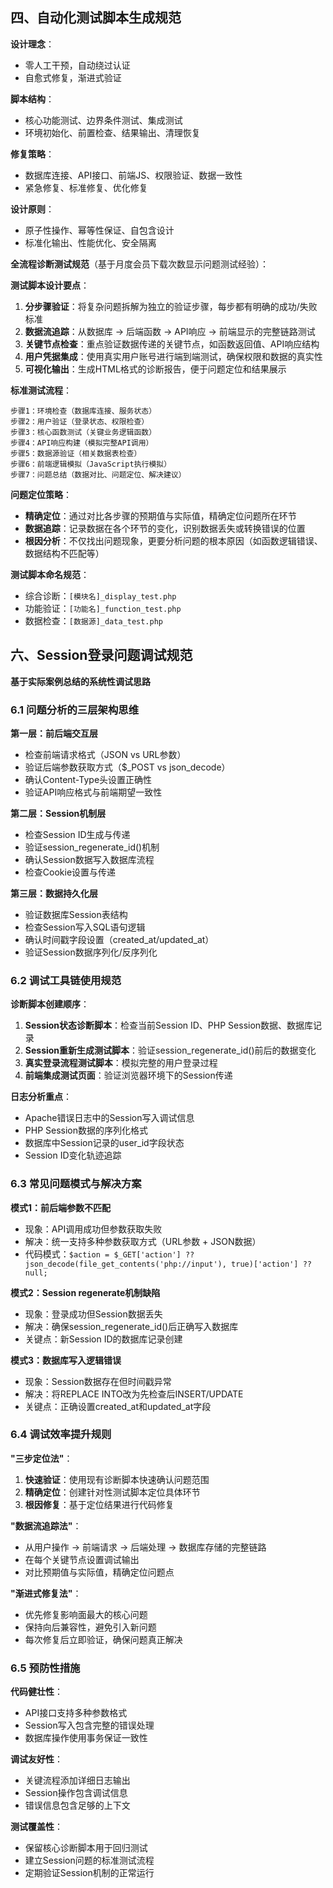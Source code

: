 ## 四、自动化测试脚本生成规范

**设计理念**：
- 零人工干预，自动绕过认证
- 自愈式修复，渐进式验证

**脚本结构**：
- 核心功能测试、边界条件测试、集成测试
- 环境初始化、前置检查、结果输出、清理恢复

**修复策略**：
- 数据库连接、API接口、前端JS、权限验证、数据一致性
- 紧急修复、标准修复、优化修复

**设计原则**：
- 原子性操作、幂等性保证、自包含设计
- 标准化输出、性能优化、安全隔离

**全流程诊断测试规范**（基于月度会员下载次数显示问题测试经验）：

**测试脚本设计要点**：
1. **分步骤验证**：将复杂问题拆解为独立的验证步骤，每步都有明确的成功/失败标准
2. **数据流追踪**：从数据库 → 后端函数 → API响应 → 前端显示的完整链路测试
3. **关键节点检查**：重点验证数据传递的关键节点，如函数返回值、API响应结构
4. **用户凭据集成**：使用真实用户账号进行端到端测试，确保权限和数据的真实性
5. **可视化输出**：生成HTML格式的诊断报告，便于问题定位和结果展示

**标准测试流程**：
```
步骤1：环境检查（数据库连接、服务状态）
步骤2：用户验证（登录状态、权限检查）
步骤3：核心函数测试（关键业务逻辑函数）
步骤4：API响应构建（模拟完整API调用）
步骤5：数据源验证（相关数据表检查）
步骤6：前端逻辑模拟（JavaScript执行模拟）
步骤7：问题总结（数据对比、问题定位、解决建议）
```

**问题定位策略**：
- **精确定位**：通过对比各步骤的预期值与实际值，精确定位问题所在环节
- **数据追踪**：记录数据在各个环节的变化，识别数据丢失或转换错误的位置
- **根因分析**：不仅找出问题现象，更要分析问题的根本原因（如函数逻辑错误、数据结构不匹配等）

**测试脚本命名规范**：
- 综合诊断：`[模块名]_display_test.php`
- 功能验证：`[功能名]_function_test.php`
- 数据检查：`[数据源]_data_test.php`


## 六、Session登录问题调试规范

**基于实际案例总结的系统性调试思路**

### 6.1 问题分析的三层架构思维

**第一层：前后端交互层**
- 检查前端请求格式（JSON vs URL参数）
- 验证后端参数获取方式（$_POST vs json_decode）
- 确认Content-Type头设置正确性
- 验证API响应格式与前端期望一致性

**第二层：Session机制层**
- 检查Session ID生成与传递
- 验证session_regenerate_id()机制
- 确认Session数据写入数据库流程
- 检查Cookie设置与传递

**第三层：数据持久化层**
- 验证数据库Session表结构
- 检查Session写入SQL语句逻辑
- 确认时间戳字段设置（created_at/updated_at）
- 验证Session数据序列化/反序列化

### 6.2 调试工具链使用规范

**诊断脚本创建顺序**：
1. **Session状态诊断脚本**：检查当前Session ID、PHP Session数据、数据库记录
2. **Session重新生成测试脚本**：验证session_regenerate_id()前后的数据变化
3. **真实登录流程测试脚本**：模拟完整的用户登录过程
4. **前端集成测试页面**：验证浏览器环境下的Session传递

**日志分析重点**：
- Apache错误日志中的Session写入调试信息
- PHP Session数据的序列化格式
- 数据库中Session记录的user_id字段状态
- Session ID变化轨迹追踪

### 6.3 常见问题模式与解决方案

**模式1：前后端参数不匹配**
- 现象：API调用成功但参数获取失败
- 解决：统一支持多种参数获取方式（URL参数 + JSON数据）
- 代码模式：`$action = $_GET['action'] ?? json_decode(file_get_contents('php://input'), true)['action'] ?? null;`

**模式2：Session regenerate机制缺陷**
- 现象：登录成功但Session数据丢失
- 解决：确保session_regenerate_id()后正确写入数据库
- 关键点：新Session ID的数据库记录创建

**模式3：数据库写入逻辑错误**
- 现象：Session数据存在但时间戳异常
- 解决：将REPLACE INTO改为先检查后INSERT/UPDATE
- 关键点：正确设置created_at和updated_at字段

### 6.4 调试效率提升规则

**"三步定位法"**：
1. **快速验证**：使用现有诊断脚本快速确认问题范围
2. **精确定位**：创建针对性测试脚本定位具体环节
3. **根因修复**：基于定位结果进行代码修复

**"数据流追踪法"**：
- 从用户操作 → 前端请求 → 后端处理 → 数据库存储的完整链路
- 在每个关键节点设置调试输出
- 对比预期值与实际值，精确定位问题点

**"渐进式修复法"**：
- 优先修复影响面最大的核心问题
- 保持向后兼容性，避免引入新问题
- 每次修复后立即验证，确保问题真正解决

### 6.5 预防性措施

**代码健壮性**：
- API接口支持多种参数格式
- Session写入包含完整的错误处理
- 数据库操作使用事务保证一致性

**调试友好性**：
- 关键流程添加详细日志输出
- Session操作包含调试信息
- 错误信息包含足够的上下文

**测试覆盖性**：
- 保留核心诊断脚本用于回归测试
- 建立Session问题的标准测试流程
- 定期验证Session机制的正常运行